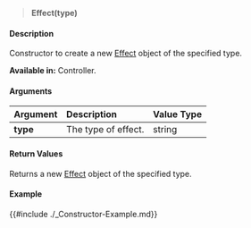 >**Effect(type)**

#### Description

Constructor to create a new [Effect](./Effect.md) object of the specified type.

**Available in:** Controller.

#### Arguments

|Argument|Description|Value Type|
|:-|:-|:-|
|**type**|The type of effect.|string|



#### Return Values

Returns a new [Effect](./Effect.md) object of the specified type.

#### Example

{{#include ./_Constructor-Example.md}}

